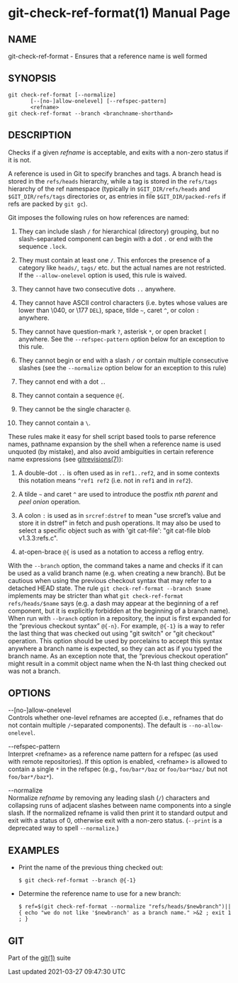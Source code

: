 git-check-ref-format(1) Manual Page
===================================

NAME
----

git-check-ref-format - Ensures that a reference name is well formed

SYNOPSIS
--------

    git check-ref-format [--normalize]
           [--[no-]allow-onelevel] [--refspec-pattern]
           <refname>
    git check-ref-format --branch <branchname-shorthand>

DESCRIPTION
-----------

Checks if a given *refname* is acceptable, and exits with a non-zero status if it is not.

A reference is used in Git to specify branches and tags. A branch head is stored in the `refs/heads` hierarchy, while a tag is stored in the `refs/tags` hierarchy of the ref namespace (typically in `$GIT_DIR/refs/heads` and `$GIT_DIR/refs/tags` directories or, as entries in file `$GIT_DIR/packed-refs` if refs are packed by `git gc`).

Git imposes the following rules on how references are named:

1.  They can include slash `/` for hierarchical (directory) grouping, but no slash-separated component can begin with a dot `.` or end with the sequence `.lock`.

2.  They must contain at least one `/`. This enforces the presence of a category like `heads/`, `tags/` etc. but the actual names are not restricted. If the `--allow-onelevel` option is used, this rule is waived.

3.  They cannot have two consecutive dots `..` anywhere.

4.  They cannot have ASCII control characters (i.e. bytes whose values are lower than \\040, or \\177 `DEL`), space, tilde `~`, caret `^`, or colon `:` anywhere.

5.  They cannot have question-mark `?`, asterisk `*`, or open bracket `[` anywhere. See the `--refspec-pattern` option below for an exception to this rule.

6.  They cannot begin or end with a slash `/` or contain multiple consecutive slashes (see the `--normalize` option below for an exception to this rule)

7.  They cannot end with a dot `.`.

8.  They cannot contain a sequence `@{`.

9.  They cannot be the single character `@`.

10. They cannot contain a `\`.

These rules make it easy for shell script based tools to parse reference names, pathname expansion by the shell when a reference name is used unquoted (by mistake), and also avoid ambiguities in certain reference name expressions (see [gitrevisions(7)](gitrevisions.html)):

1.  A double-dot `..` is often used as in `ref1..ref2`, and in some contexts this notation means `^ref1 ref2` (i.e. not in `ref1` and in `ref2`).

2.  A tilde `~` and caret `^` are used to introduce the postfix *nth parent* and *peel onion* operation.

3.  A colon `:` is used as in `srcref:dstref` to mean "use srcref’s value and store it in dstref" in fetch and push operations. It may also be used to select a specific object such as with 'git cat-file': "git cat-file blob v1.3.3:refs.c".

4.  at-open-brace `@{` is used as a notation to access a reflog entry.

With the `--branch` option, the command takes a name and checks if it can be used as a valid branch name (e.g. when creating a new branch). But be cautious when using the previous checkout syntax that may refer to a detached HEAD state. The rule `git check-ref-format --branch $name` implements may be stricter than what `git check-ref-format refs/heads/$name` says (e.g. a dash may appear at the beginning of a ref component, but it is explicitly forbidden at the beginning of a branch name). When run with `--branch` option in a repository, the input is first expanded for the “previous checkout syntax” `@{-n}`. For example, `@{-1}` is a way to refer the last thing that was checked out using "git switch" or "git checkout" operation. This option should be used by porcelains to accept this syntax anywhere a branch name is expected, so they can act as if you typed the branch name. As an exception note that, the “previous checkout operation” might result in a commit object name when the N-th last thing checked out was not a branch.

OPTIONS
-------

--\[no-\]allow-onelevel  
Controls whether one-level refnames are accepted (i.e., refnames that do not contain multiple `/`-separated components). The default is `--no-allow-onelevel`.

--refspec-pattern  
Interpret &lt;refname&gt; as a reference name pattern for a refspec (as used with remote repositories). If this option is enabled, &lt;refname&gt; is allowed to contain a single `*` in the refspec (e.g., `foo/bar*/baz` or `foo/bar*baz/` but not `foo/bar*/baz*`).

--normalize  
Normalize *refname* by removing any leading slash (`/`) characters and collapsing runs of adjacent slashes between name components into a single slash. If the normalized refname is valid then print it to standard output and exit with a status of 0, otherwise exit with a non-zero status. (`--print` is a deprecated way to spell `--normalize`.)

EXAMPLES
--------

-   Print the name of the previous thing checked out:

        $ git check-ref-format --branch @{-1}

-   Determine the reference name to use for a new branch:

        $ ref=$(git check-ref-format --normalize "refs/heads/$newbranch")||
        { echo "we do not like '$newbranch' as a branch name." >&2 ; exit 1 ; }

GIT
---

Part of the [git(1)](git.html) suite

Last updated 2021-03-27 09:47:30 UTC
